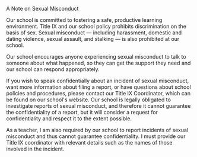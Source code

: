 A Note on Sexual Misconduct

Our school is committed to fostering a safe, productive learning environment. Title IX and our school policy prohibits discrimination on the basis of sex. Sexual misconduct — including harassment, domestic and dating violence, sexual assault, and stalking — is also prohibited at our school.

Our school encourages anyone experiencing sexual misconduct to talk to someone about what happened, so they can get the support they need and our school can respond appropriately.

If you wish to speak confidentially about an incident of sexual misconduct, want more information about filing a report, or have questions about school policies and procedures, please contact our Title IX Coordinator, which can be found on our school's website.
Our school is legally obligated to investigate reports of sexual misconduct, and therefore it cannot guarantee the confidentiality of a report, but it will consider a request for confidentiality and respect it to the extent possible.

As a teacher, I am also required by our school to report incidents of sexual misconduct and thus cannot guarantee confidentiality. I must provide our Title IX coordinator with relevant details such as the names of those involved in the incident.

